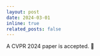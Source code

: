 ```yaml
---
layout: post
date: 2024-03-01
inline: true
related_posts: false
---
```


A CVPR 2024 paper is accepted. :tada: